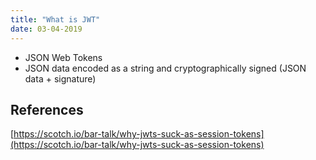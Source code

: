 ```yaml
---
title: "What is JWT"
date: 03-04-2019
---
```


- JSON Web Tokens
- JSON data encoded as a string and cryptographically signed (JSON data + signature)


## References

[https://scotch.io/bar-talk/why-jwts-suck-as-session-tokens](https://scotch.io/bar-talk/why-jwts-suck-as-session-tokens)